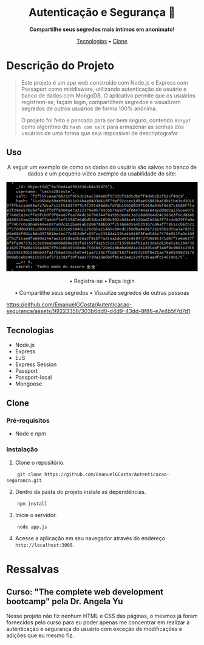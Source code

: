 <h1 align="center" font-weight: bold;">Autenticação e Segurança 🔐</h1>

<p align="center">
    <b>Compartilhe seus segredos mais íntimos em anonimato!</b>
</p>

<p align="center">
    <a href="#tech">Tecnologias</a> • 
    <a href="#clone">Clone</a>
</p>

# Descrição do Projeto

>Este projeto é um app web construído com Node.js e Express com Passaport como middleware, utilizando autenticação de usuário e banco de dados com MongoDB. O aplicativo permite que os usuários registrem-se, façam login, compartilhem segredos e visualizem segredos de outros usuários de forma 100% anônima.
>
>O projeto foi feito e pensado para ser bem seguro, contendo `Bcrypt` como algoritmo de `hash com salt` para armazenar as senhas dos usuários de uma forma que seja impossível de descriptografar

## Uso

<div align="center">
    <p>A seguir um exemplo de como os dados do usuário são salvos no banco de dados e um pequeno vídeo exemplo da usabilidade do site: </p>
    <p>
        <img src="assets\Database-pic.png"/>
    </p>
</div>
                                          
                                                                 
<div align="center">
    <p>• Registra-se • Faça login</p>
    <p>• Compartilhe seus segredos • Visualize segredos de outras pessoas</p>
</div>

https://github.com/EmanuelGCosta/Autenticacao-seguranca/assets/99223358/303b6dd0-d4d9-43dd-8f86-e7e4b5f7d7d1

<h2 id="tech">Tecnologias</h2>

- Node.js
- Express
- EJS
- Express Session
- Passport
- Passport-local
- Mongoose

<h2 id="clone">Clone</h2>

### Pré-requisitos

- Node e npm

### Instalação

1. Clone o repositório.

```
    git clone https://github.com/EmanuelGCosta/Autenticacao-seguranca.git
```
2. Dentro da pasta do projeto instale as dependências.
```
    npm install
```
3. Inicie o servidor.
```
    node app.js
```
4. Acesse a aplicação em seu navegador através do endereço `http://localhost:3000`.


# Ressalvas
## Curso: "The complete web development bootcamp" pela Dr. Angela Yu

Nesse projeto não fiz nenhum HTML e CSS das páginas, o mesmos já foram fornecidos pelo curso para eu poder apenas me concentrar em realizar a autenticação e segurança do usuário com exceção de modificações e adições que eu mesmo fiz.

